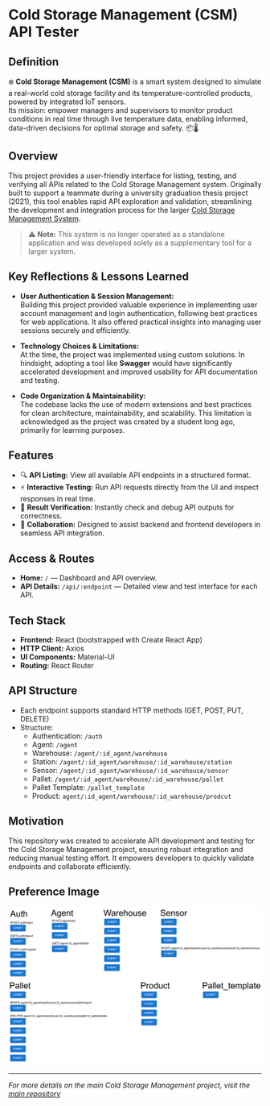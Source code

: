 # Cold Storage Management (CSM) API Tester

## Definition

❄️ **Cold Storage Management (CSM)** is a smart system designed to simulate a real-world cold storage facility and its temperature-controlled products, powered by integrated IoT sensors.  
Its mission: empower managers and supervisors to monitor product conditions in real time through live temperature data, enabling informed, data-driven decisions for optimal storage and safety. 📦🌡️

## Overview

This project provides a user-friendly interface for listing, testing, and verifying all APIs related to the Cold Storage Management system. Originally built to support a teammate during a university graduation thesis project (2021), this tool enables rapid API exploration and validation, streamlining the development and integration process for the larger [Cold Storage Management System](https://github.com/nhttoan0809/CSM).

> **⚠️ Note:** This system is no longer operated as a standalone application and was developed solely as a supplementary tool for a larger system.

## Key Reflections & Lessons Learned

- **User Authentication & Session Management:**  
  Building this project provided valuable experience in implementing user account management and login authentication, following best practices for web applications. It also offered practical insights into managing user sessions securely and efficiently.

- **Technology Choices & Limitations:**  
  At the time, the project was implemented using custom solutions. In hindsight, adopting a tool like **Swagger** would have significantly accelerated development and improved usability for API documentation and testing.

- **Code Organization & Maintainability:**  
  The codebase lacks the use of modern extensions and best practices for clean architecture, maintainability, and scalability. This limitation is acknowledged as the project was created by a student long ago, primarily for learning purposes.

## Features

- 🔍 **API Listing:** View all available API endpoints in a structured format.
- ⚡ **Interactive Testing:** Run API requests directly from the UI and inspect responses in real time.
- 📝 **Result Verification:** Instantly check and debug API outputs for correctness.
- 🤝 **Collaboration:** Designed to assist backend and frontend developers in seamless API integration.

## Access & Routes

- **Home:** `/` — Dashboard and API overview.
- **API Details:** `/api/:endpoint` — Detailed view and test interface for each API.

## Tech Stack

- **Frontend:** React (bootstrapped with Create React App)
- **HTTP Client:** Axios
- **UI Components:** Material-UI
- **Routing:** React Router

## API Structure

- Each endpoint supports standard HTTP methods (GET, POST, PUT, DELETE)
- Structure:
  - Authentication: `/auth`
  - Agent: `/agent`
  - Warehouse: `/agent/:id_agent/warehouse`
  - Station: `/agent/:id_agent/warehouse/:id_warehouse/station`
  - Sensor: `/agent/:id_agent/warehouse/:id_warehouse/sensor`
  - Pallet: `/agent/:id_agent/warehouse/:id_warehouse/pallet`
  - Pallet Template: `/pallet_template`
  - Product: `agent/:id_agent/warehouse/:id_warehouse/prodcut`

## Motivation

This repository was created to accelerate API development and testing for the Cold Storage Management project, ensuring robust integration and reducing manual testing effort. It empowers developers to quickly validate endpoints and collaborate efficiently.

## Preference Image

![API](CSM-AxiosFE-Image.png)

---

_For more details on the main Cold Storage Management project, visit the [main repository](https://github.com/nhttoan0809/cold-storage-management-fe)_
